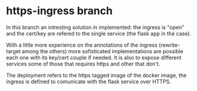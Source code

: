# https-ingress branch

In this branch an intresting solution in implemented: the ingress is "open" and the cert/key are refered to the single service (the flask app in the case). 

With a little more experience on the annotations of the ingress (rewrite-target among the others) more sofisticated implementations are possible each one with its key/cert couple if needed. It is also to expose different services some of those that requires https and other that don't. 

The deployment refers to the https tagged image of the docker image, the ingress is defined to comunicate with the flask service over HTTPS. 
